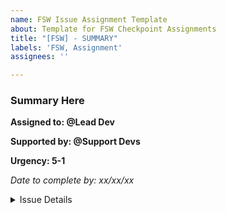 ```yaml
---
name: FSW Issue Assignment Template
about: Template for FSW Checkpoint Assignments
title: "[FSW] - SUMMARY"
labels: 'FSW, Assignment'
assignees: ''

---
```


### Summary Here
**Assigned to: @Lead Dev** 

**Supported by: @Support Devs**

**Urgency: 5-1**

_Date to complete by: xx/xx/xx_

<details><summary> Issue Details</summary>
<p>

**TODO**

- [ ] Task 1 here
- [ ] Task 2 here

**Consider**
-  Considerations Necessary to Think About

</p>
</details>
